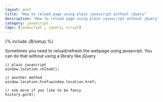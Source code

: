 ```yaml
---
layout: post
title: "How to reload page using plain javascript without jQuery"
description: "How to reload page using plain javascript without jQuery"
category: javascript
tags: [javascript , jquery, script]
---
```

{% include JB/setup %}

Sometimes you need to reload/refresh the webpage using javascript. You can do that without using a library like jQuery


    // plain javascript
    window.location.reload();

    // another method
    window.location.href=window.location.href;
    
    // one more if you like to be fancy
    history.go(0);
    
	
